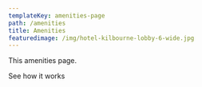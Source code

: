 ```yaml
---
templateKey: amenities-page
path: /amenities
title: Amenities
featuredimage: /img/hotel-kilbourne-lobby-6-wide.jpg
---
```

This amenities page.

See how it works